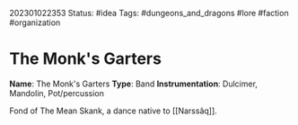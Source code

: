 202301022353
Status: #idea
Tags: #dungeons_and_dragons #lore #faction #organization 

# The Monk's Garters

**Name**: The Monk's Garters
**Type**: Band
**Instrumentation**: Dulcimer, Mandolin, Pot/percussion

Fond of The Mean Skank, a dance native to [[Narssâq]]. 